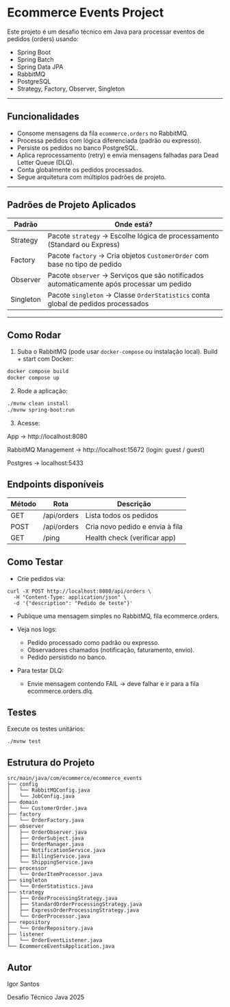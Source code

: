 # Ecommerce Events Project

Este projeto é um desafio técnico em Java para processar eventos de pedidos (orders) usando:
- Spring Boot  
- Spring Batch  
- Spring Data JPA  
- RabbitMQ  
- PostgreSQL  
- Strategy, Factory, Observer, Singleton

---

## Funcionalidades

- Consome mensagens da fila `ecommerce.orders` no RabbitMQ.
- Processa pedidos com lógica diferenciada (padrão ou expresso).
- Persiste os pedidos no banco PostgreSQL.
- Aplica reprocessamento (retry) e envia mensagens falhadas para Dead Letter Queue (DLQ).
- Conta globalmente os pedidos processados.
- Segue arquitetura com múltiplos padrões de projeto.

---

## Padrões de Projeto Aplicados

| Padrão       | Onde está?                                                                                      |
|--------------|-------------------------------------------------------------------------------------------------|
| Strategy     | Pacote `strategy` → Escolhe lógica de processamento (Standard ou Express)                       |
| Factory      | Pacote `factory` → Cria objetos `CustomerOrder` com base no tipo de pedido                      |
| Observer     | Pacote `observer` → Serviços que são notificados automaticamente após processar um pedido       |
| Singleton    | Pacote `singleton` → Classe `OrderStatistics` conta global de pedidos processados               |

---

## Como Rodar

1. Suba o RabbitMQ (pode usar `docker-compose` ou instalação local).
Build + start com Docker:
```bash
docker compose build
docker compose up
```

2. Rode a aplicação:
```bash
./mvnw clean install
./mvnw spring-boot:run
```

3. Acesse:

App → http://localhost:8080

RabbitMQ Management → http://localhost:15672 (login: guest / guest)

Postgres → localhost:5433

## Endpoints disponíveis
| Método | Rota        | Descrição                       |
| ------ |-------------| ------------------------------- |
| GET    | /api/orders | Lista todos os pedidos          |
| POST   | /api/orders | Cria novo pedido e envia à fila |
| GET    | /ping       | Health check (verificar app)    |


## Como Testar
- Crie pedidos via:
```
curl -X POST http://localhost:8080/api/orders \
  -H "Content-Type: application/json" \
  -d '{"description": "Pedido de teste"}'

```

- Publique uma mensagem simples no RabbitMQ, fila ecommerce.orders.

- Veja nos logs:
  - Pedido processado como padrão ou expresso.
  - Observadores chamados (notificação, faturamento, envio).
  - Pedido persistido no banco.

- Para testar DLQ:
  - Envie mensagem contendo FAIL → deve falhar e ir para a fila ecommerce.orders.dlq.

## Testes
Execute os testes unitários:
```
./mvnw test
```

## Estrutura do Projeto
```
src/main/java/com/ecommerce/ecommerce_events
├── config
│   └── RabbitMQConfig.java
│   └── JobConfig.java
├── domain
│   └── CustomerOrder.java
├── factory
│   └── OrderFactory.java
├── observer
│   ├── OrderObserver.java
│   ├── OrderSubject.java
│   ├── OrderManager.java
│   ├── NotificationService.java
│   ├── BillingService.java
│   └── ShippingService.java
├── processor
│   └── OrderItemProcessor.java
├── singleton
│   └── OrderStatistics.java
├── strategy
│   ├── OrderProcessingStrategy.java
│   ├── StandardOrderProcessingStrategy.java
│   ├── ExpressOrderProcessingStrategy.java
│   └── OrderProcessor.java
├── repository
│   └── OrderRepository.java
├── listener
│   └── OrderEventListener.java
└── EcommerceEventsApplication.java
```

## Autor
Igor Santos

Desafio Técnico Java 2025